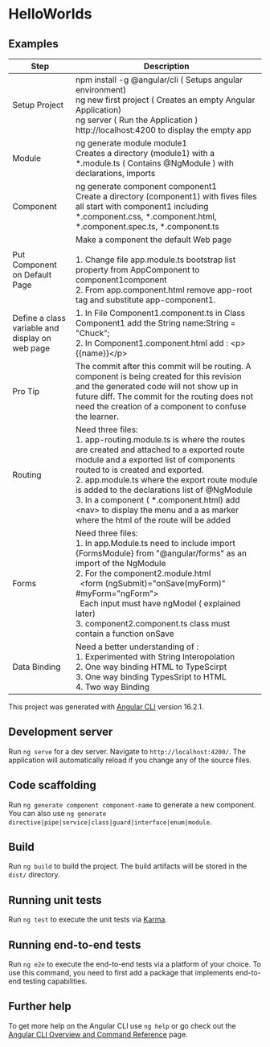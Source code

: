 # HelloWorlds

## Examples

| Step                                            | Description                                                                                                                                                                                                                                                                                                                                                                                                                                     |
|-------------------------------------------------|-------------------------------------------------------------------------------------------------------------------------------------------------------------------------------------------------------------------------------------------------------------------------------------------------------------------------------------------------------------------------------------------------------------------------------------------------|
| Setup Project                                   | npm install -g @angular/cli  ( Setups angular environment)<br/>ng new first project ( Creates an empty Angular Application)<br/>ng server ( Run the Application )<br>http://localhost:4200 to display the empty app                                                                                                                                                                                                                             |
 | Module                                          | ng generate module module1<br>Creates a directory (module1) with a *.module.ts ( Contains @NgModule ) with declarations, imports                                                                                                                                                                                                                                                                                                                |
 | Component                                       | ng generate component component1<br>Create a directory (component1) with fives files all start with component1 including *.component.css, *.component.html, *.component.spec.ts, *.component.ts                                                                                                                                                                                                                                                 |
 | Put Component on Default Page                   | Make a component the default Web page<br><br>1. Change file app.module.ts bootstrap list property from AppComponent to component1component<br>2. From app.component.html remove app-root tag and substitute app-component1.                                                                                                                                                                                                                     |
 | Define a class variable and display on web page | 1. In File Component1.component.ts in Class Component1 add the String name:String = "Chuck";<br>2. In Component1.component.html add : \<p>{{name}}\</p>                                                                                                                                                                                                                                                                                         |                  
 | Pro Tip                                         | The commit after this commit will be routing.  A component is being created for this revision and the generated code will not show up in future diff.  The commit for the routing does not need the creation of a component to confuse the learner.                                                                                                                                                                                             |
 | Routing                                         | Need three files:<br>1. app-routing.module.ts is where the routes are created and attached to a exported route module and a exported list of components routed to is created and exported.<br> 2. app.module.ts where the export route module is added to the declarations list  of @NgModule<br>3. In a component ( *.component.html) add \<nav\> to display the menu and a <route-outlet> as marker where the html of the route will be added |
 | Forms                                           | Need three files:<br>1. In app.Module.ts need to include import {FormsModule} from "@angular/forms" as an import of the NgModule<br>2. For the component2.module.html<br>&nbsp;&nbsp;<form (ngSubmit)="onSave(myForm)" #myForm="ngForm"><br>&nbsp;&nbsp;Each input must have ngModel ( explained later)<br>3. component2.component.ts class must contain a function onSave                                                                      |
 | Data Binding                                    | Need a better understanding of :<br>1. Experimented with String Interopolation<br>2. One way binding HTML to TypeScirpt<br>3. One way binding TypesSript to HTML<br>4. Two way Binding


This project was generated with [Angular CLI](https://github.com/angular/angular-cli) version 16.2.1.

## Development server

Run `ng serve` for a dev server. Navigate to `http://localhost:4200/`. The application will automatically reload if you change any of the source files.

## Code scaffolding

Run `ng generate component component-name` to generate a new component. You can also use `ng generate directive|pipe|service|class|guard|interface|enum|module`.

## Build

Run `ng build` to build the project. The build artifacts will be stored in the `dist/` directory.

## Running unit tests

Run `ng test` to execute the unit tests via [Karma](https://karma-runner.github.io).

## Running end-to-end tests

Run `ng e2e` to execute the end-to-end tests via a platform of your choice. To use this command, you need to first add a package that implements end-to-end testing capabilities.

## Further help

To get more help on the Angular CLI use `ng help` or go check out the [Angular CLI Overview and Command Reference](https://angular.io/cli) page.

